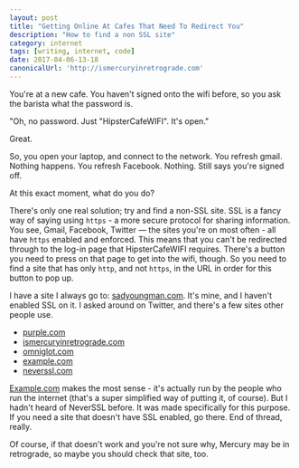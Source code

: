```yaml
---
layout: post
title: "Getting Online At Cafes That Need To Redirect You"
description: "How to find a non SSL site"
category: internet
tags: [writing, internet, code]
date: 2017-04-06-13-18
canonicalUrl: 'http://ismercuryinretrograde.com'
---
```


You're at a new cafe. You haven't signed onto the wifi before, so you ask the barista what the password is.

"Oh, no password. Just "HipsterCafeWIFI". It's open."

Great.

So, you open your laptop, and connect to the network. You refresh gmail. Nothing happens. You refresh Facebook. Nothing. Still says you're signed off.

At this exact moment, what do you do?

There's only one real solution; try and find a non-SSL site. SSL is a fancy way of saying using `https` - a more secure protocol for sharing information. You see, Gmail, Facebook, Twitter — the sites you're on most often - all have `https` enabled and enforced. This means that you can't be redirected through to the log-in page that HipsterCafeWIFI requires. There's a button you need to press on that page to get into the wifi, though. So you need to find a site that has only `http`, and not `https`, in the URL in order for this button to pop up.

I have a site I always go to: [sadyoungman.com](http://sadyoungman.com). It's mine, and I haven't enabled SSL on it. I asked around on Twitter, and there's a few sites other people use.

- [purple.com](http://purple.com)
- [ismercuryinretrograde.com](http://ismercuryinretrograde.com)
- [omniglot.com](http://omniglot.com)
- [example.com](http://example.com)
- [neverssl.com](http://neverssl.com.)

[Example.com](http://example.com) makes the most sense - it's actually run by the people who run the internet (that's a super simplified way of putting it, of course). But I hadn't heard of NeverSSL before. It was made specifically for this purpose. If you need a site that doesn't have SSL enabled, go there. End of thread, really.

Of course, if that doesn't work and you're not sure why, Mercury may be in retrograde, so maybe you should check that site, too.
